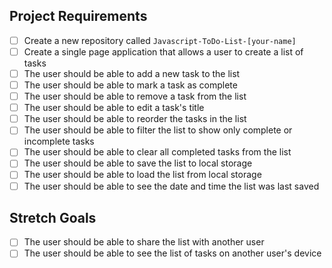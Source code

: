 ## Project Requirements

- [ ] Create a new repository called `Javascript-ToDo-List-[your-name]`
- [ ] Create a single page application that allows a user to create a list of tasks
- [ ] The user should be able to add a new task to the list
- [ ] The user should be able to mark a task as complete
- [ ] The user should be able to remove a task from the list
- [ ] The user should be able to edit a task's title
- [ ] The user should be able to reorder the tasks in the list
- [ ] The user should be able to filter the list to show only complete or incomplete tasks
- [ ] The user should be able to clear all completed tasks from the list
- [ ] The user should be able to save the list to local storage
- [ ] The user should be able to load the list from local storage
- [ ] The user should be able to see the date and time the list was last saved

## Stretch Goals

- [ ] The user should be able to share the list with another user
- [ ] The user should be able to see the list of tasks on another user's device
